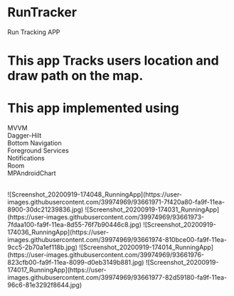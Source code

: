 # RunTracker
Run Tracking APP
# This app Tracks users location and draw path on the map.
# This app implemented using
MVVM<br />
Dagger-Hilt<br />
Bottom Navigation<br />
Foreground Services<br />
Notifications<br />
Room<br />
MPAndroidChart<br />

<br/>
![Screenshot_20200919-174048_RunningApp](https://user-images.githubusercontent.com/39974969/93661971-7f420a80-fa9f-11ea-8900-30dc21239836.jpg)
![Screenshot_20200919-174031_RunningApp](https://user-images.githubusercontent.com/39974969/93661973-7fdaa100-fa9f-11ea-8d55-76f7b90446c8.jpg)
![Screenshot_20200919-174036_RunningApp](https://user-images.githubusercontent.com/39974969/93661974-810bce00-fa9f-11ea-9cc5-2b70a1ef118b.jpg)
![Screenshot_20200919-174014_RunningApp](https://user-images.githubusercontent.com/39974969/93661976-823cfb00-fa9f-11ea-8099-d0eb3149b881.jpg)
![Screenshot_20200919-174017_RunningApp](https://user-images.githubusercontent.com/39974969/93661977-82d59180-fa9f-11ea-96c6-81e3292f8644.jpg)

